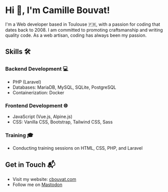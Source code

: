 # Hi 👋, I'm Camille Bouvat!

I'm a Web developer based in Toulouse 🇫🇷, with a passion for coding that dates back to 2008. I am committed to promoting craftsmanship and writing quality code. As a web artisan, coding has always been my passion.

## Skills 🛠️

### Backend Development 💻
- PHP (Laravel)
- Databases: MariaDB, MySQL, SQLite, PostgreSQL
- Containerization: Docker

### Frontend Development 🌐
- JavaScript (Vue.js, Alpine.js)
- CSS: Vanilla CSS, Bootstrap, Tailwind CSS, Sass

### Training 🎓
- Conducting training sessions on HTML, CSS, PHP, and Laravel

## Get in Touch 📬
- Visit my website: [cbouvat.com](https://cbouvat.com)
- Follow me on [Mastodon](https://mastodon.social/@cbouvat)
